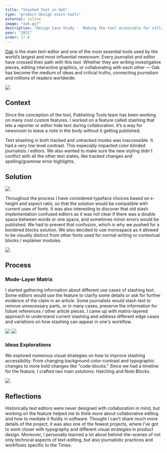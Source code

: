 ```yaml
---
title: "Stashed Text in Oak"
type: "product-design osint-tools"
external: inline
image: "oak.gif"
description: "Design Case Study ·  Making the tool accessible for collaboration · The New York Times"
year: "2021"
order: 17.0
---
```



[Oak](https://open.nytimes.com/building-a-text-editor-for-a-digital-first-newsroom-f1cb8367fc21) is the main text-editor and one of the most essential tools used by the world’s largest and most influential newsroom. Every journalist and editor have crossed their path with this tool. Whether they are writing investigative pieces, editing interactive graphics, or collaborating with each other — Oak has become the medium of ideas and critical truths, connecting journalism and millions of readers worldwide.

![](/imgs/oak-system.gif)

## Context

Since the conception of the tool, Publishing Tools team has been working on many cool custom features. I worked on a feature called stashing that lets a reporter or editor hide text during collaboration. It’s a way for newsroom to leave a note in the body without it getting published.

Text shashing in both tracked and untracked modes was inaccessible. It had a very low level contrast. This especially impacted color blinded journalists / editors. We also wanted to make sure the new styling didn't conflict with all the other text states, like tracked changes and spelling/grammar error highlights.

## Solution

![](/imgs/stashed-1.png)

Throughout the process I have considered typeface choices based on x-height and aspect ratio, so that the solution would be compatible with current uses of fonts. It was also interesting to discover that old stash implementation confused editors as it was not clear if there was a double space between words or one space, and sometimes minor errors would be published. We had to prevent that confusion, which is why we pushed for a bordered blocks solution. We also decided to use monospace as it allowed to be visually distinct from other fonts used for normal writing or contextual blocks / explainer modules.

![](/imgs/stashed-2.png)

## Process

### Mode-Layer Matrix

I started gathering information about different use cases of stashing text. Some editors would use the feature to clarify some details or ask for further evidence of the claim in an article. Some journalists would stash text to remove unnecessary parts, or in many cases, preserve the information for future references / other article pieces. I came up with matrix-layered approach to understand current stashing and address different edge cases and variations on how stashing can appear in one's workflow.

![](/imgs/stashing-3.png) ![](/imgs/stashed-4.png)

### Ideas Explorations

We explored numerous visual strategies on how to improve stashing accessibility. From changing background color-contrast and typographic changes to more bold changes like "code-blocks." Since we had a timeline for the feature, I crafted two main solutions: Hatching and Note Blocks.

![](/imgs/stashed-5.png)

## Reflections

Historically text editors were never designed with collaboration in mind, but working on the feature helped me to think more about collaborative editing and how to mediate it fluidly in software. Thought I can't share much more details of the project, it was also one of the fewest projects, where I've got to work closer with typography and different visual strategies in product design. Moreover, I personally learned a lot about behind-the-scenes of not only technical aspects of text-editing, but also journalistic practices and workflows specific to the Times.